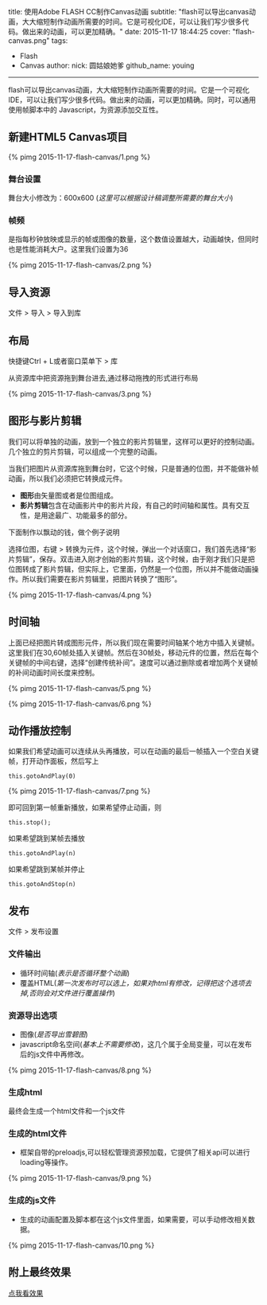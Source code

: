 title: 使用Adobe FLASH CC制作Canvas动画
subtitle: "flash可以导出canvas动画，大大缩短制作动画所需要的时间。它是可视化IDE，可以让我们写少很多代码。做出来的动画，可以更加精确。"
date: 2015-11-17 18:44:25
cover: "flash-canvas.png"
tags:
  - Flash
  - Canvas
author:
  nick: 圆姑娘她爹
  github_name: youing

---


flash可以导出canvas动画，大大缩短制作动画所需要的时间。它是一个可视化IDE，可以让我们写少很多代码。做出来的动画，可以更加精确。同时，可以通用使用帧脚本中的 Javascript，为资源添加交互性。

<!-- more -->

## 新建HTML5 Canvas项目

{% pimg 2015-11-17-flash-canvas/1.png %}

### 舞台设置

舞台大小修改为：600x600 (_这里可以根据设计稿调整所需要的舞台大小_)

### 帧频

是指每秒钟放映或显示的帧或图像的数量，这个数值设置越大，动画越快，但同时也是性能消耗大户。这里我们设置为36

{% pimg 2015-11-17-flash-canvas/2.png %}

## 导入资源

文件 > 导入 > 导入到库

## 布局

快捷键Ctrl + L或者窗口菜单下 > 库

从资源库中把资源拖到舞台进去,通过移动拖拽的形式进行布局

{% pimg 2015-11-17-flash-canvas/3.png %}

## 图形与影片剪辑

我们可以将单独的动画，放到一个独立的影片剪辑里，这样可以更好的控制动画。几个独立的剪片剪辑，可以组成一个完整的动画。

当我们把图片从资源库拖到舞台时，它这个时候，只是普通的位图，并不能做补帧动画，所以我们必须把它转换成元件。

* **图形**由矢量图或者是位图组成。
* **影片剪辑**包含在动画影片中的影片片段，有自己的时间轴和属性。具有交互性，是用途最广、功能最多的部分。

下面制作以飘动的钱，做个例子说明

选择位图，右键 > 转换为元件，这个时候，弹出一个对话窗口，我们首先选择“影片剪辑”，保存。双击进入刚才创始的影片剪辑，这个时候，由于刚才我们只是把位图转成了影片剪辑，但实际上，它里面，仍然是一个位图，所以并不能做动画操作。所以我们需要在影片剪辑里，把图片转换了“图形”。

{% pimg 2015-11-17-flash-canvas/4.png %}

## 时间轴

上面已经把图片转成图形元件，所以我们现在需要时间轴某个地方中插入关键帧。这里我们在30,60帧处插入关键帧。然后在30帧处，移动元件的位置，然后在每个关键帧的中间右键，选择“创建传统补间”。速度可以通过删除或者增加两个关键帧的补间动画时间长度来控制。

{% pimg 2015-11-17-flash-canvas/5.png %}

{% pimg 2015-11-17-flash-canvas/6.png %}

## 动作播放控制

如果我们希望动画可以连续从头再播放，可以在动画的最后一帧插入一个空白关键帧，打开动作面板，然后写上

	this.gotoAndPlay(0)

{% pimg 2015-11-17-flash-canvas/7.png %}


即可回到第一帧重新播放，如果希望停止动画，则

	this.stop();

如果希望跳到某帧去播放

	this.gotoAndPlay(n)

如果希望跳到某帧并停止

	this.gotoAndStop(n)


## 发布

文件 > 发布设置

### 文件输出

* 循环时间轴(_表示是否循环整个动画_)
* 覆盖HTML(_第一次发布时可以选上，如果对html有修改，记得把这个选项去掉,否则会对文件进行覆盖操作_)

### 资源导出选项

* 图像(_是否导出雪碧图_)
* javascript命名空间(_基本上不需要修改_)，这几个属于全局变量，可以在发布后的js文件中再修改。


{% pimg 2015-11-17-flash-canvas/8.png %}



### 生成html

最终会生成一个html文件和一个js文件

### 生成的html文件

* 框架自带的preloadjs,可以轻松管理资源预加载，它提供了相关api可以进行loading等操作。

{% pimg 2015-11-17-flash-canvas/9.png %}

### 生成的js文件

* 生成的动画配置及脚本都在这个js文件里面，如果需要，可以手动修改相关数据。

{% pimg 2015-11-17-flash-canvas/10.png %}


## 附上最终效果

[点我看效果](http://b.gengshu.net/doc/flash/people.html)
 
